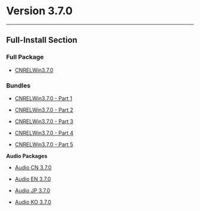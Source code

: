 # Version 3.7.0

----

## Full-Install Section

### Full Package

- [CNRELWin3.7.0](https://autopatchcn.yuanshen.com/client_app/download/pc_zip/20230513200250_hFVOC1wXPDVnzH87/YuanShen_3.7.0.zip)

### Bundles

- [CNRELWin3.7.0 - Part 1](https://autopatchcn.yuanshen.com/client_app/download/pc_zip/20230513200250_hFVOC1wXPDVnzH87/YuanShen_3.7.0.zip.001)

- [CNRELWin3.7.0 - Part 2](https://autopatchcn.yuanshen.com/client_app/download/pc_zip/20230513200250_hFVOC1wXPDVnzH87/YuanShen_3.7.0.zip.002)

- [CNRELWin3.7.0 - Part 3](https://autopatchcn.yuanshen.com/client_app/download/pc_zip/20230513200250_hFVOC1wXPDVnzH87/YuanShen_3.7.0.zip.003)

- [CNRELWin3.7.0 - Part 4](https://autopatchcn.yuanshen.com/client_app/download/pc_zip/20230513200250_hFVOC1wXPDVnzH87/YuanShen_3.7.0.zip.004)

- [CNRELWin3.7.0 - Part 5](https://autopatchcn.yuanshen.com/client_app/download/pc_zip/20230513200250_hFVOC1wXPDVnzH87/YuanShen_3.7.0.zip.005)

**Audio Packages**

- [Audio CN 3.7.0](https://autopatchcn.yuanshen.com/client_app/download/pc_zip/20230513200250_hFVOC1wXPDVnzH87/Audio_Chinese_3.7.0.zip)

- [Audio EN 3.7.0](https://autopatchcn.yuanshen.com/client_app/download/pc_zip/20230513200250_hFVOC1wXPDVnzH87/Audio_English(US)_3.7.0.zip)

- [Audio JP 3.7.0](https://autopatchcn.yuanshen.com/client_app/download/pc_zip/20230513200250_hFVOC1wXPDVnzH87/Audio_Japanese_3.7.0.zip)

- [Audio KO 3.7.0](https://autopatchcn.yuanshen.com/client_app/download/pc_zip/20230513200250_hFVOC1wXPDVnzH87/Audio_Korean_3.7.0.zip)
